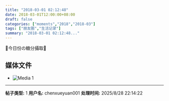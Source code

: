 ```yaml
---
title: "2018-03-01 02:12:48"
date: 2018-03-01T12:00:00+08:00
draft: false
categories: ["moments","2018","2018-03"]
tags: ["朋友圈","生活记录"]
summary: "2018-03-01 02:12:48..."
---
```


🍭今日份の糖分攝取🍭

## 媒体文件

- ![Media 1](/Moments/photos/2018-03-01/201803010212480.jpg)

---

**帖子类型:** 1
**用户名:** chenxueyuan001
**处理时间:** 2025/8/28 22:14:22